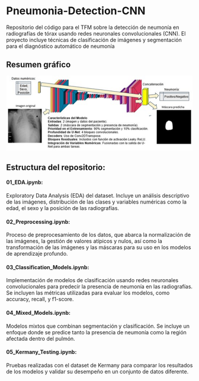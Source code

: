 # Pneumonia-Detection-CNN
Repositorio del código para el TFM sobre la detección de neumonía en radiografías de tórax usando redes neuronales convolucionales (CNN). El proyecto incluye técnicas de clasificación de imágenes y segmentación para el diagnóstico automático de neumonía

## Resumen gráfico
![Modelo Final](modelo_final.jpg)

## Estructura del repositorio:
#### 01_EDA.ipynb:
Exploratory Data Analysis (EDA) del dataset. Incluye un análisis descriptivo de las imágenes, distribución de las clases y variables numéricas como la edad, el sexo y la posición de las radiografías.

#### 02_Preprocessing.ipynb:
Proceso de preprocesamiento de los datos, que abarca la normalización de las imágenes, la gestión de valores atípicos y nulos, así como la transformación de las imágenes y las máscaras para su uso en los modelos de aprendizaje profundo.

#### 03_Classification_Models.ipynb:
Implementación de modelos de clasificación usando redes neuronales convolucionales para predecir la presencia de neumonía en las radiografías. Se incluyen las métricas utilizadas para evaluar los modelos, como accuracy, recall, y f1-score.

#### 04_Mixed_Models.ipynb:
Modelos mixtos que combinan segmentación y clasificación. Se incluye un enfoque donde se predice tanto la presencia de neumonía como la región afectada dentro del pulmón.

#### 05_Kermany_Testing.ipynb:
Pruebas realizadas con el dataset de Kermany para comparar los resultados de los modelos y validar su desempeño en un conjunto de datos diferente.

